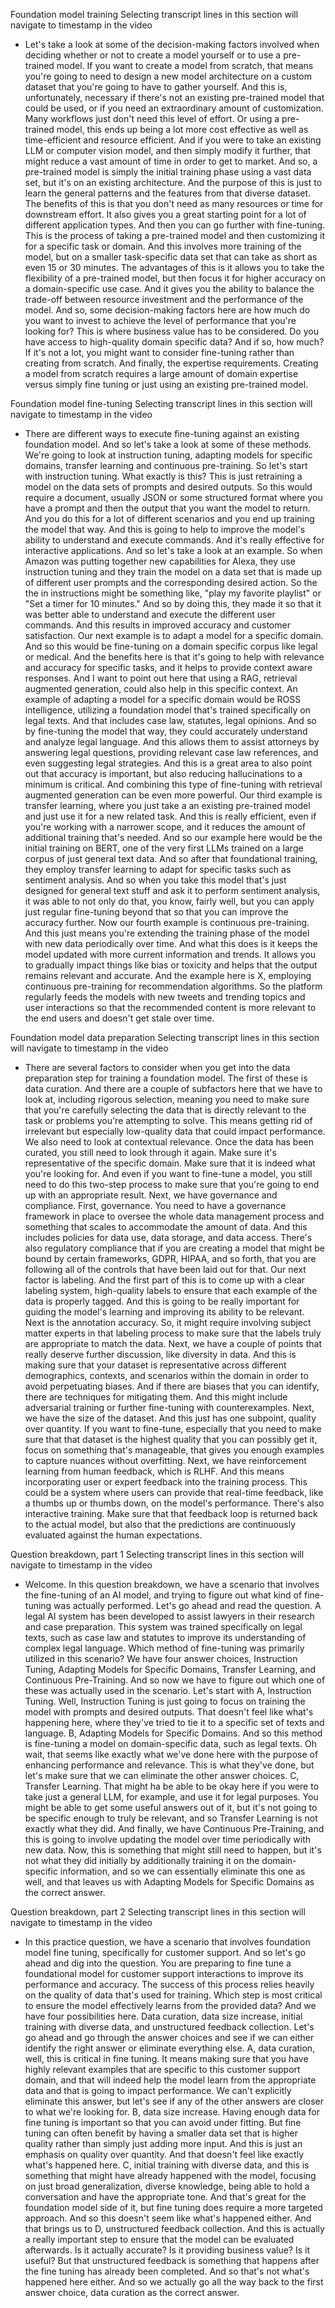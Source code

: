 

Foundation model training
Selecting transcript lines in this section will navigate to timestamp in the video
- Let's take a look at some of the decision-making factors involved when deciding whether or not to create a model yourself or to use a pre-trained model. If you want to create a model from scratch, that means you're going to need to design a new model architecture on a custom dataset that you're going to have to gather yourself. And this is, unfortunately, necessary if there's not an existing pre-trained model that could be used, or if you need an extraordinary amount of customization. Many workflows just don't need this level of effort. Or using a pre-trained model, this ends up being a lot more cost effective as well as time-efficient and resource efficient. And if you were to take an existing LLM or computer vision model, and then simply modify it further, that might reduce a vast amount of time in order to get to market. And so, a pre-trained model is simply the initial training phase using a vast data set, but it's on an existing architecture. And the purpose of this is just to learn the general patterns and the features from that diverse dataset. The benefits of this is that you don't need as many resources or time for downstream effort. It also gives you a great starting point for a lot of different application types. And then you can go further with fine-tuning. This is the process of taking a pre-trained model and then customizing it for a specific task or domain. And this involves more training of the model, but on a smaller task-specific data set that can take as short as even 15 or 30 minutes. The advantages of this is it allows you to take the flexibility of a pre-trained model, but then focus it for higher accuracy on a domain-specific use case. And it gives you the ability to balance the trade-off between resource investment and the performance of the model. And so, some decision-making factors here are how much do you want to invest to achieve the level of performance that you're looking for? This is where business value has to be considered. Do you have access to high-quality domain specific data? And if so, how much? If it's not a lot, you might want to consider fine-tuning rather than creating from scratch. And finally, the expertise requirements. Creating a model from scratch requires a large amount of domain expertise versus simply fine tuning or just using an existing pre-trained model.



Foundation model fine-tuning
Selecting transcript lines in this section will navigate to timestamp in the video
- There are different ways to execute fine-tuning against an existing foundation model. And so let's take a look at some of these methods. We're going to look at instruction tuning, adapting models for specific domains, transfer learning and continuous pre-training. So let's start with instruction tuning. What exactly is this? This is just retraining a model on the data sets of prompts and desired outputs. So this would require a document, usually JSON or some structured format where you have a prompt and then the output that you want the model to return. And you do this for a lot of different scenarios and you end up training the model that way. And this is going to help to improve the model's ability to understand and execute commands. And it's really effective for interactive applications. And so let's take a look at an example. So when Amazon was putting together new capabilities for Alexa, they use instruction tuning and they train the model on a data set that is made up of different user prompts and the corresponding desired action. So the the in instructions might be something like, "play my favorite playlist" or "Set a timer for 10 minutes." And so by doing this, they made it so that it was better able to understand and execute the different user commands. And this results in improved accuracy and customer satisfaction. Our next example is to adapt a model for a specific domain. And so this would be fine-tuning on a domain specific corpus like legal or medical. And the benefits here is that it's going to help with relevance and accuracy for specific tasks, and it helps to provide context aware responses. And I want to point out here that using a RAG, retrieval augmented generation, could also help in this specific context. An example of adapting a model for a specific domain would be ROSS intelligence, utilizing a foundation model that's trained specifically on legal texts. And that includes case law, statutes, legal opinions. And so by fine-tuning the model that way, they could accurately understand and analyze legal language. And this allows them to assist attorneys by answering legal questions, providing relevant case law references, and even suggesting legal strategies. And this is a great area to also point out that accuracy is important, but also reducing hallucinations to a minimum is critical. And combining this type of fine-tuning with retrieval augmented generation can be even more powerful. Our third example is transfer learning, where you just take a an existing pre-trained model and just use it for a new related task. And this is really efficient, even if you're working with a narrower scope, and it reduces the amount of additional training that's needed. And so our example here would be the initial training on BERT, one of the very first LLMs trained on a large corpus of just general text data. And so after that foundational training, they employ transfer learning to adapt for specific tasks such as sentiment analysis. And so when you take this model that's just designed for general text stuff and ask it to perform sentiment analysis, it was able to not only do that, you know, fairly well, but you can apply just regular fine-tuning beyond that so that you can improve the accuracy further. Now our fourth example is continuous pre-training. And this just means you're extending the training phase of the model with new data periodically over time. And what this does is it keeps the model updated with more current information and trends. It allows you to gradually impact things like bias or toxicity and helps that the output remains relevant and accurate. And the example here is X, employing continuous pre-training for recommendation algorithms. So the platform regularly feeds the models with new tweets and trending topics and user interactions so that the recommended content is more relevant to the end users and doesn't get stale over time.


Foundation model data preparation
Selecting transcript lines in this section will navigate to timestamp in the video
- There are several factors to consider when you get into the data preparation step for training a foundation model. The first of these is data curation. And there are a couple of subfactors here that we have to look at, including rigorous selection, meaning you need to make sure that you're carefully selecting the data that is directly relevant to the task or problems you're attempting to solve. This means getting rid of irrelevant but especially low-quality data that could impact performance. We also need to look at contextual relevance. Once the data has been curated, you still need to look through it again. Make sure it's representative of the specific domain. Make sure that it is indeed what you're looking for. And even if you want to fine-tune a model, you still need to do this two-step process to make sure that you're going to end up with an appropriate result. Next, we have governance and compliance. First, governance. You need to have a governance framework in place to oversee the whole data management process and something that scales to accommodate the amount of data. And this includes policies for data use, data storage, and data access. There's also regulatory compliance that if you are creating a model that might be bound by certain frameworks, GDPR, HIPAA, and so forth, that you are following all of the controls that have been laid out for that. Our next factor is labeling. And the first part of this is to come up with a clear labeling system, high-quality labels to ensure that each example of the data is properly tagged. And this is going to be really important for guiding the model's learning and improving its ability to be relevant. Next is the annotation accuracy. So, it might require involving subject matter experts in that labeling process to make sure that the labels truly are appropriate to match the data. Next, we have a couple of points that really deserve further discussion, like diversity in data. And this is making sure that your dataset is representative across different demographics, contexts, and scenarios within the domain in order to avoid perpetuating biases. And if there are biases that you can identify, there are techniques for mitigating them. And this might include adversarial training or further fine-tuning with counterexamples. Next, we have the size of the dataset. And this just has one subpoint, quality over quantity. If you want to fine-tune, especially that you need to make sure that that dataset is the highest quality that you can possibly get it, focus on something that's manageable, that gives you enough examples to capture nuances without overfitting. Next, we have reinforcement learning from human feedback, which is RLHF. And this means incorporating user or expert feedback into the training process. This could be a system where users can provide that real-time feedback, like a thumbs up or thumbs down, on the model's performance. There's also interactive training. Make sure that that feedback loop is returned back to the actual model, but also that the predictions are continuously evaluated against the human expectations.


Question breakdown, part 1
Selecting transcript lines in this section will navigate to timestamp in the video
- Welcome. In this question breakdown, we have a scenario that involves the fine-tuning of an AI model, and trying to figure out what kind of fine-tuning was actually performed. Let's go ahead and read the question. A legal AI system has been developed to assist lawyers in their research and case preparation. This system was trained specifically on legal texts, such as case law and statutes to improve its understanding of complex legal language. Which method of fine-tuning was primarily utilized in this scenario? We have four answer choices, Instruction Tuning, Adapting Models for Specific Domains, Transfer Learning, and Continuous Pre-Training. And so now we have to figure out which one of these was actually used in the scenario. Let's start with A, Instruction Tuning. Well, Instruction Tuning is just going to focus on training the model with prompts and desired outputs. That doesn't feel like what's happening here, where they've tried to tie it to a specific set of texts and language. B, Adapting Models for Specific Domains. And so this method is fine-tuning a model on domain-specific data, such as legal texts. Oh wait, that seems like exactly what we've done here with the purpose of enhancing performance and relevance. This is what they've done, but let's make sure that we can eliminate the other answer choices. C, Transfer Learning. That might ha be able to be okay here if you were to take just a general LLM, for example, and use it for legal purposes. You might be able to get some useful answers out of it, but it's not going to be specific enough to truly be relevant, and so Transfer Learning is not exactly what they did. And finally, we have Continuous Pre-Training, and this is going to involve updating the model over time periodically with new data. Now, this is something that might still need to happen, but it's not what they did initially by additionally training it on the domain-specific information, and so we can essentially eliminate this one as well, and that leaves us with Adapting Models for Specific Domains as the correct answer.



Question breakdown, part 2
Selecting transcript lines in this section will navigate to timestamp in the video
- In this practice question, we have a scenario that involves foundation model fine tuning, specifically for customer support. And so let's go ahead and dig into the question. You are preparing to fine tune a foundational model for customer support interactions to improve its performance and accuracy. The success of this process relies heavily on the quality of data that's used for training. Which step is most critical to ensure the model effectively learns from the provided data? And we have four possibilities here. Data curation, data size increase, initial training with diverse data, and unstructured feedback collection. Let's go ahead and go through the answer choices and see if we can either identify the right answer or eliminate everything else. A, data curation, well, this is critical in fine tuning. It means making sure that you have highly relevant examples that are specific to this customer support domain, and that will indeed help the model learn from the appropriate data and that is going to impact performance. We can't explicitly eliminate this answer, but let's see if any of the other answers are closer to what we're looking for. B, data size increase. Having enough data for fine tuning is important so that you can avoid under fitting. But fine tuning can often benefit by having a smaller data set that is higher quality rather than simply just adding more input. And this is just an emphasis on quality over quantity. And that doesn't feel like exactly what's happened here. C, initial training with diverse data, and this is something that might have already happened with the model, focusing on just broad generalization, diverse knowledge, being able to hold a conversation and have the appropriate tone. And that's great for the foundation model side of it, but fine tuning does require a more targeted approach. And so this doesn't seem like what's happened either. And that brings us to D, unstructured feedback collection. And this is actually a really important step to ensure that the model can be evaluated afterwards. Is it actually accurate? Is it providing business value? Is it useful? But that unstructured feedback is something that happens after the fine tuning has already been completed. And so that's not what's happened here either. And so we actually go all the way back to the first answer choice, data curation as the correct answer.